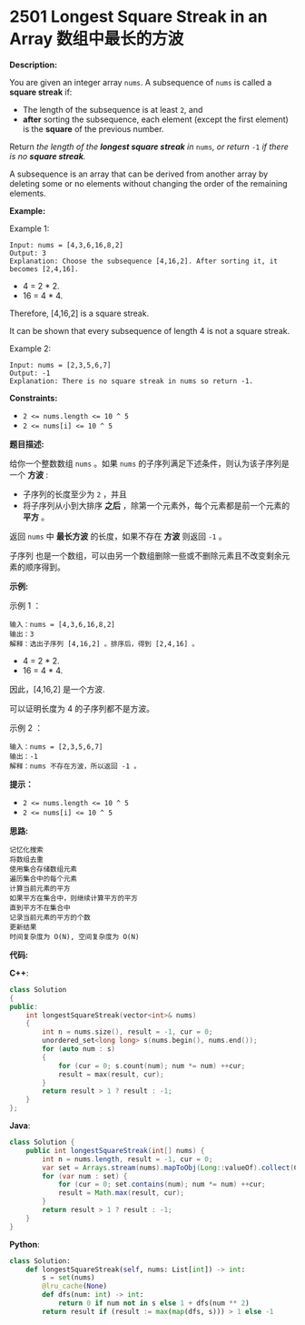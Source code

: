 # 2501 Longest Square Streak in an Array 数组中最长的方波

__Description:__

You are given an integer array `nums`. A subsequence of `nums` is called a __square streak__ if:

- The length of the subsequence is at least `2`, and
- __after__ sorting the subsequence, each element (except the first element) is the __square__ of the previous number.

Return _the length of the __longest square streak__ in_ `nums`_, or return_ `-1` _if there is no __square streak__._

A subsequence is an array that can be derived from another array by deleting some or no elements without changing the order of the remaining elements.

__Example:__

Example 1:

```text
Input: nums = [4,3,6,16,8,2]
Output: 3
Explanation: Choose the subsequence [4,16,2]. After sorting it, it becomes [2,4,16].
```

- 4 = 2 * 2.
- 16 = 4 * 4.

Therefore, [4,16,2] is a square streak.

It can be shown that every subsequence of length 4 is not a square streak.

Example 2:

```text
Input: nums = [2,3,5,6,7]
Output: -1
Explanation: There is no square streak in nums so return -1.
```

__Constraints:__

- `2 <= nums.length <= 10 ^ 5`
- `2 <= nums[i] <= 10 ^ 5`

__题目描述:__

给你一个整数数组 `nums` 。如果 `nums` 的子序列满足下述条件，则认为该子序列是一个 __方波__ :

- 子序列的长度至少为 `2` ，并且
- 将子序列从小到大排序 __之后__ ，除第一个元素外，每个元素都是前一个元素的 __平方__ 。

返回 `nums` 中 __最长方波__ 的长度，如果不存在 __方波__ 则返回 `-1` 。

子序列 也是一个数组，可以由另一个数组删除一些或不删除元素且不改变剩余元素的顺序得到。

__示例:__

示例 1 ：

```text
输入：nums = [4,3,6,16,8,2]
输出：3
解释：选出子序列 [4,16,2] 。排序后，得到 [2,4,16] 。
```

- 4 = 2 * 2.
- 16 = 4 * 4.

因此，[4,16,2] 是一个方波.

可以证明长度为 4 的子序列都不是方波。

示例 2 ：

```text
输入：nums = [2,3,5,6,7]
输出：-1
解释：nums 不存在方波，所以返回 -1 。
```

__提示：__

- `2 <= nums.length <= 10 ^ 5`
- `2 <= nums[i] <= 10 ^ 5`

__思路:__

```text
记忆化搜索
将数组去重
使用集合存储数组元素
遍历集合中的每个元素
计算当前元素的平方
如果平方在集合中，则继续计算平方的平方
直到平方不在集合中
记录当前元素的平方的个数
更新结果
时间复杂度为 O(N), 空间复杂度为 O(N)
```

__代码:__

__C++__:

```C++
class Solution 
{
public:
    int longestSquareStreak(vector<int>& nums) 
    {
        int n = nums.size(), result = -1, cur = 0;
        unordered_set<long long> s(nums.begin(), nums.end());
        for (auto num : s) 
        {
            for (cur = 0; s.count(num); num *= num) ++cur;
            result = max(result, cur);
        }
        return result > 1 ? result : -1;
    }
};
```

__Java__:

```Java
class Solution {
    public int longestSquareStreak(int[] nums) {
        int n = nums.length, result = -1, cur = 0;
        var set = Arrays.stream(nums).mapToObj(Long::valueOf).collect(Collectors.toSet());
        for (var num : set) {
            for (cur = 0; set.contains(num); num *= num) ++cur;
            result = Math.max(result, cur);
        }
        return result > 1 ? result : -1;
    }
}
```

__Python__:

```Python
class Solution:
    def longestSquareStreak(self, nums: List[int]) -> int:
        s = set(nums)
        @lru_cache(None)
        def dfs(num: int) -> int:
            return 0 if num not in s else 1 + dfs(num ** 2)
        return result if (result := max(map(dfs, s))) > 1 else -1
```
